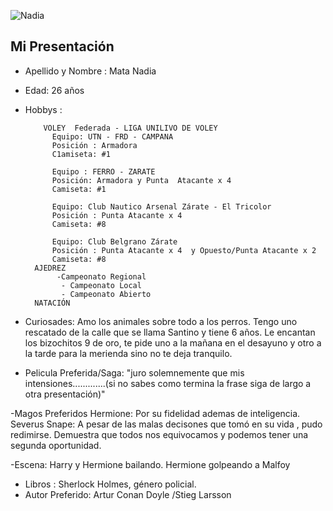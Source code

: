 ![Nadia](https://avatars.githubusercontent.com/u/39339237?s=60&v=4)
## Mi Presentación
 - Apellido y  Nombre : Mata Nadia 
 - Edad: 26 años
- Hobbys :  
  
          VOLEY  Federada - LIGA UNILIVO DE VOLEY
            Equipo: UTN - FRD - CAMPANA 
            Posición : Armadora 
            C1amiseta: #1
            
            Equipo : FERRO - ZARATE
            Posición: Armadora y Punta  Atacante x 4
            Camiseta: #1
            
            Equipo: Club Nautico Arsenal Zárate - El Tricolor
            Posición : Punta Atacante x 4
            Camiseta: #8
            
            Equipo: Club Belgrano Zárate
            Posición : Punta Atacante x 4  y Opuesto/Punta Atacante x 2
            Camiseta: #8
        AJEDREZ
             -Campeonato Regional
              - Campeonato Local
              - Campeonato Abierto
        NATACIÓN

- Curiosades: Amo los animales sobre todo a los perros. Tengo uno rescatado de la calle que se llama Santino y tiene 6 años. Le encantan los bizochitos 9 de oro, te pide uno a la mañana en el desayuno y otro a la tarde para la merienda sino no te deja tranquilo.

- Pelicula Preferida/Saga:  "juro solemnemente que mis intensiones.............(si no sabes como termina la frase siga de largo a otra presentación)"

-Magos Preferidos
   Hermione: Por su fidelidad ademas de inteligencia.
   Severus Snape: A pesar de las malas decisones que tomó en su vida , pudo redimirse. Demuestra que todos nos equivocamos y podemos tener una segunda oportunidad.

-Escena: Harry y Hermione bailando. 
         Hermione golpeando a Malfoy 
         
- Libros : Sherlock Holmes, género policial.
- Autor Preferido: Artur Conan Doyle /Stieg Larsson
